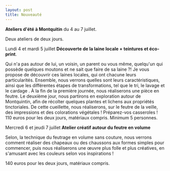 ```yaml
---
layout: post
title: Nouveauté
---
```


**Ateliers d'été à Montquitin** du 4 au 7 juillet.

Deux ateliers de deux jours.

Lundi 4 et mardi 5 juillet **Découverte de la laine locale + teintures et éco-print**.

Qui n'a pas autour de lui, un voisin, un parent ou vous même, quelqu'un qui possède quelques moutons et ne sait que faire de sa laine ?!
Je vous propose de découvrir ces laines locales, qui ont chacune leurs particularités.
Ensemble, nous verrons quelles sont leurs caractéristiques, ainsi que les différentes étapes de transformations, tel que le tri, le lavage et le cardage . À la fin de la première journée, nous réaliserons une pièce en feutre.
Le deuxième jour, nous partirons en exploration autour de Montquintin, afin de récolter quelques plantes et lichens aux propriétés tinctoriales. De cette cueillette, nous réaliserons, sur le feutre de la veille, des impressions et des colorations végétales ! 
Préparez-vos casseroles !
110 euros pour les deux jours, matériaux compris.
Minimum 5 personnes.

Mercredi 6 et jeudi 7 juillet **Atelier créatif autour du feutre en volume** 

Selon, la technique du feutrage en volume sans couture, nous verrons comment réaliser des chapeaux  ou des chaussons aux formes simples pour commencer, puis nous réaliserons une œuvre plus folle et plus créatives, en s'amusant avec les couleurs selon vos inspirations !

140 euros pour les deux jours, matériaux compris.
